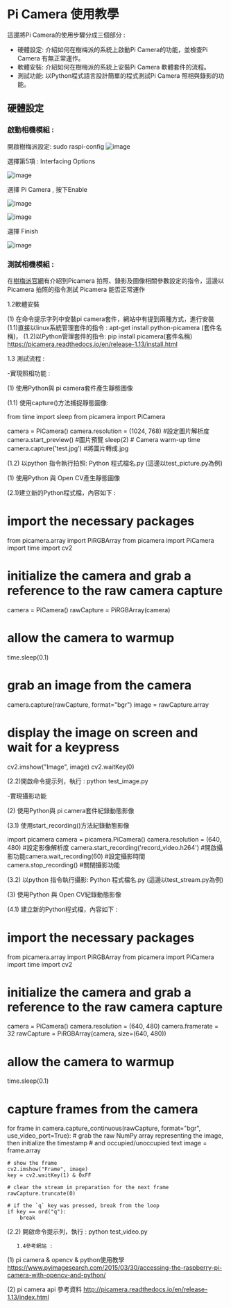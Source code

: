# Pi Camera 使用教學

這邊將Pi Camera的使用步驟分成三個部分 :   
- 硬體設定: 介紹如何在樹梅派的系統上啟動Pi Camera的功能，並檢查Pi Camera 有無正常運作。
- 軟體安裝: 介紹如何在樹梅派的系統上安裝Pi Camera 軟體套件的流程。
- 測試功能: 以Python程式語言設計簡單的程式測試Pi Camera 照相與錄影的功能。

## 硬體設定

### 啟動相機模組 : 
開啟樹梅派設定: sudo raspi-config
   ![image](https://github.com/MrLiuLiuLiu/RaspberryPi/blob/master/%E5%95%9F%E5%8B%95%E7%9B%B8%E6%A9%9F%E6%A8%A1%E7%B5%84-%E6%AD%A5%E9%A9%9F%E5%9B%9B.png)
   
選擇第5項 : Interfacing Options 

   ![image](https://github.com/MrLiuLiuLiu/RaspberryPi/blob/master/%E5%95%9F%E5%8B%95%E7%9B%B8%E6%A9%9F%E6%A8%A1%E7%B5%84-%E6%AD%A5%E9%A9%9F%E4%BA%8C.png)

選擇 Pi Camera , 按下Enable

   ![image](https://github.com/MrLiuLiuLiu/RaspberryPi/blob/master/%E5%95%9F%E5%8B%95%E7%9B%B8%E6%A9%9F%E6%A8%A1%E7%B5%84-%E6%AD%A5%E9%A9%9F%E4%B8%89.png)
   
   ![image](https://github.com/MrLiuLiuLiu/RaspberryPi/blob/master/%E5%95%9F%E5%8B%95%E7%9B%B8%E6%A9%9F%E6%A8%A1%E7%B5%84-%E6%AD%A5%E9%A9%9F%E5%9B%9B.png)

選擇 Finish

   ![image](https://github.com/MrLiuLiuLiu/RaspberryPi/blob/master/%E5%95%9F%E5%8B%95%E7%9B%B8%E6%A9%9F%E6%A8%A1%E7%B5%84-%E6%AD%A5%E9%A9%9F%E4%BA%94.png)

### 測試相機模組 :

在[樹梅派官網](https://www.raspberrypi.org/documentation/usage/camera/raspicam/ )有介紹到Picamera 拍照、錄影及圖像相關參數設定的指令，這邊以Picamera 拍照的指令測試 Picamera 能否正常運作
               
  1.2軟體安裝

(1)	在命令提示字列中安裝pi camera套件，網站中有提到兩種方式，進行安裝
(1.1)直接以linux系統管理套件的指令 : 
   		apt-get install python-picamera (套件名稱)，
   (1.2)以Python管理套件的指令: 
   		pip install picamera(套件名稱) 
https://picamera.readthedocs.io/en/release-1.13/install.html 

  1.3 測試流程 : 


-實現照相功能 : 

(1)	使用Python與 pi camera套件產生靜態圖像

(1.1)	使用capture()方法捕捉靜態圖像:

from time import sleep
from picamera import PiCamera

camera = PiCamera()
camera.resolution = (1024, 768) #設定圖片解析度
camera.start_preview() #圖片預覽
sleep(2) # Camera warm-up time
camera.capture('test.jpg') #將圖片轉成.jpg

(1.2)	以python 指令執行拍照: Python 程式檔名.py
    	 (這邊以test_picture.py為例)


(1)	使用Python 與 Open CV產生靜態圖像

(2.1)建立新的Python程式檔，內容如下 : 

# import the necessary packages
from picamera.array import PiRGBArray
from picamera import PiCamera
import time
import cv2
 
# initialize the camera and grab a reference to the raw camera capture
camera = PiCamera()
rawCapture = PiRGBArray(camera)
 
# allow the camera to warmup
time.sleep(0.1)
 
# grab an image from the camera
camera.capture(rawCapture, format="bgr")
image = rawCapture.array
 
# display the image on screen and wait for a keypress
cv2.imshow("Image", image)
cv2.waitKey(0)

(2.2)開啟命令提示列，執行 : python test_image.py


-實現攝影功能


(2)	使用Python與 pi camera套件紀錄動態影像

(3.1) 使用start_recording()方法紀錄動態影像

import picamera
camera = picamera.PiCamera()
camera.resolution = (640, 480)  #設定影像解析度 
camera.start_recording('record_video.h264') #開啟攝影功能camera.wait_recording(60) #設定攝影時間          
camera.stop_recording()  #關閉攝影功能

(3.2) 以python 指令執行攝影: Python 程式檔名.py
    	 (這邊以test_stream.py為例)

(3)	使用Python 與 Open CV紀錄動態影像

(4.1) 建立新的Python程式檔，內容如下 : 


# import the necessary packages
from picamera.array import PiRGBArray
from picamera import PiCamera
import time
import cv2
 
# initialize the camera and grab a reference to the raw camera capture
camera = PiCamera()
camera.resolution = (640, 480)
camera.framerate = 32
rawCapture = PiRGBArray(camera, size=(640, 480))
 
# allow the camera to warmup
time.sleep(0.1)
 
# capture frames from the camera
for frame in camera.capture_continuous(rawCapture, format="bgr", use_video_port=True):
	# grab the raw NumPy array representing the image, then initialize the timestamp
	# and occupied/unoccupied text
	image = frame.array
 
	# show the frame
	cv2.imshow("Frame", image)
	key = cv2.waitKey(1) & 0xFF
 
	# clear the stream in preparation for the next frame
	rawCapture.truncate(0)
 
	# if the `q` key was pressed, break from the loop
	if key == ord("q"):
		break
(2.2) 開啟命令提示列，執行 : python test_video.py


       1.4參考網站 :

(1)	pi camera & opencv & python使用教學
 https://www.pyimagesearch.com/2015/03/30/accessing-the-raspberry-pi-camera-with-opencv-and-python/ 

(2)	pi camera api 參考資料
http://picamera.readthedocs.io/en/release-1.13/index.html 

